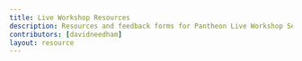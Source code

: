 ```yaml
---
title: Live Workshop Resources
description: Resources and feedback forms for Pantheon Live Workshop Sessions.
contributors: [davidneedham]
layout: resource
---
```


<ResourceSelector />